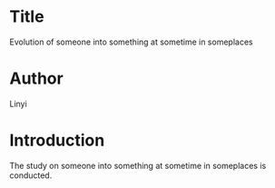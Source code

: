 # Title
Evolution of someone into something at sometime in someplaces 

# Author
Linyi

# Introduction
The study on someone into something at sometime in someplaces is conducted.
